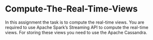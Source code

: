 # Compute-The-Real-Time-Views
In this assignment the task is to compute the real-time views. You are required to use Apache Spark’s Streaming API to compute the real-time views. For storing these views you need to use the Apache Cassandra.
